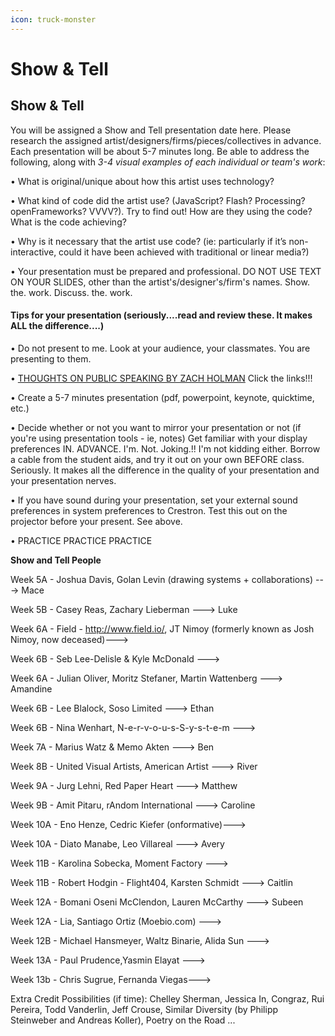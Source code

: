```yaml
---
icon: truck-monster
---
```


# Show & Tell

## Show & Tell

You will be assigned a Show and Tell presentation date here. Please research the assigned artist/designers/firms/pieces/collectives in advance. Each presentation will be about 5-7 minutes long. Be able to address the following, along with _3-4 visual examples of each individual or team's work_:

• What is original/unique about how this artist uses technology?

• What kind of code did the artist use? (JavaScript? Flash? Processing? openFrameworks? VVVV?). Try to find out! How are they using the code? What is the code achieving?

• Why is it necessary that the artist use code? (ie: particularly if it’s non-interactive, could it have been achieved with traditional or linear media?)

• Your presentation must be prepared and professional. DO NOT USE TEXT ON YOUR SLIDES, other than the artist's/designer's/firm's names. Show. the. work. Discuss. the. work.

#### Tips for your presentation (seriously....read and review these. It makes ALL the difference....)

• Do not present to me. Look at your audience, your classmates. You are presenting to them.

• [THOUGHTS ON PUBLIC SPEAKING BY ZACH HOLMAN](http://speaking.io/) Click the links!!!

• Create a 5-7 minutes presentation (pdf, powerpoint, keynote, quicktime, etc.)

• Decide whether or not you want to mirror your presentation or not (if you're using presentation tools - ie, notes) Get familiar with your display preferences IN. ADVANCE. I'm. Not. Joking.!! I'm not kidding either. Borrow a cable from the student aids, and try it out on your own BEFORE class. Seriously. It makes all the difference in the quality of your presentation and your presentation nerves.

• If you have sound during your presentation, set your external sound preferences in system preferences to Crestron. Test this out on the projector before your present. See above.

• PRACTICE PRACTICE PRACTICE

**Show and Tell People**

Week 5A - Joshua Davis, Golan Levin (drawing systems + collaborations) --->  Mace

Week 5B - Casey Reas, Zachary Lieberman ---> Luke

Week 6A - Field - http://www.field.io/, JT Nimoy (formerly known as Josh Nimoy, now deceased)--->&#x20;

Week 6B - Seb Lee-Delisle & Kyle McDonald --->

Week 6A - Julian Oliver, Moritz Stefaner, Martin Wattenberg --->  Amandine

Week 6B - Lee Blalock, Soso Limited ---> Ethan

Week 6B - Nina Wenhart, N-e-r-v-o-u-s-S-y-s-t-e-m --->&#x20;

Week 7A - Marius Watz & Memo Akten ---> Ben

Week 8B - United Visual Artists, American Artist ---> River&#x20;

Week 9A - Jurg Lehni, Red Paper Heart ---> Matthew

Week 9B - Amit Pitaru, rAndom International ---> Caroline

Week 10A - Eno Henze, Cedric Kiefer (onformative)--->&#x20;

Week 10A - Diato Manabe, Leo Villareal ---> Avery

Week 11B - Karolina Sobecka, Moment Factory --->&#x20;

Week 11B - Robert Hodgin - Flight404, Karsten Schmidt ---> Caitlin

Week 12A - Bomani Oseni McClendon, Lauren McCarthy ---> Subeen

Week 12A - Lia, Santiago Ortiz (Moebio.com) --->

Week 12B - Michael Hansmeyer, Waltz Binarie, Alida Sun --->&#x20;

Week 13A - Paul Prudence,Yasmin Elayat --->

Week 13b - Chris Sugrue, Fernanda Viegas--->&#x20;

Extra Credit Possibilities (if time): Chelley Sherman, Jessica In, Congraz, Rui Pereira, Todd Vanderlin, Jeff Crouse, Similar Diversity (by Philipp Steinweber and Andreas Koller), Poetry on the Road ...
